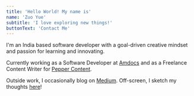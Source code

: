 ```yaml
---
title: 'Hello World! My name is'
name: 'Zuo Yue'
subtitle: 'I love exploring new things!'
buttonText: 'Contact Me'
---
```


I'm an India based software developer with a goal-driven creative mindset and passion for learning and innovating.

Currently working as a Software Developer at [Amdocs](https://www.amdocs.com/) and as a Freelance Content Writer for [Pepper Content](https://www.peppercontent.io).

Outside work, I occasionally blog on [Medium](https://zuozuo12345.medium.com/). Off-screen, I sketch my thoughts [here](https://pin.it/4W1Rxtj)!

